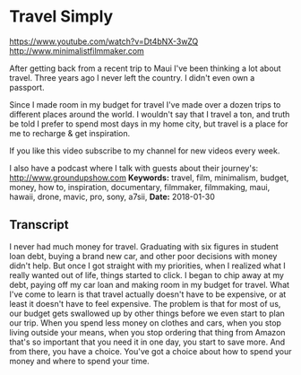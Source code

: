 # Travel Simply
https://www.youtube.com/watch?v=Dt4bNX-3wZQ
http://www.minimalistfilmmaker.com

After getting back from a recent trip to Maui I've been thinking a lot about travel. Three years ago I never left the country. I didn't even own a passport.

Since I made room in my budget for travel I've made over a dozen trips to different places around the world. I wouldn't say that I travel a ton, and truth be told I prefer to spend most days in my home city, but travel is a place for me to recharge & get inspiration.

If you like this video subscribe to my channel for new videos every week.

I also have a podcast where I talk with guests about their journey's:  http://www.groundupshow.com
**Keywords:** travel, film, minimalism, budget, money, how to, inspiration, documentary, filmmaker, filmmaking, maui, hawaii, drone, mavic, pro, sony, a7sii, 
**Date:** 2018-01-30

## Transcript
 I never had much money for travel. Graduating with six figures in student loan debt, buying a brand new car, and other poor decisions with money didn't help. But once I got straight with my priorities, when I realized what I really wanted out of life, things started to click. I began to chip away at my debt, paying off my car loan and making room in my budget for travel. What I've come to learn is that travel actually doesn't have to be expensive, or at least it doesn't have to feel expensive. The problem is that for most of us, our budget gets swallowed up by other things before we even start to plan our trip. When you spend less money on clothes and cars, when you stop living outside your means, when you stop ordering that thing from Amazon that's so important that you need it in one day, you start to save more. And from there, you have a choice. You've got a choice about how to spend your money and where to spend your time.

